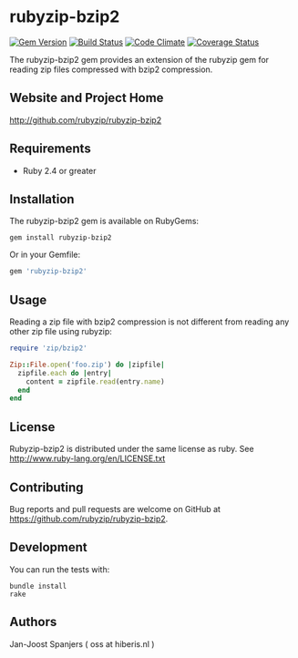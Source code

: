 # rubyzip-bzip2

[![Gem Version](https://badge.fury.io/rb/rubyzip-bzip2.svg)](http://badge.fury.io/rb/rubyzip-bzip2)
[![Build Status](https://secure.travis-ci.org/rubyzip/rubyzip-bzip2.svg)](http://travis-ci.org/rubyzip/rubyzip-bzip2)
[![Code Climate](https://codeclimate.com/github/rubyzip/rubyzip-bzip2.svg)](https://codeclimate.com/github/rubyzip/rubyzip-bzip2)
[![Coverage Status](https://img.shields.io/coveralls/rubyzip/rubyzip-bzip2.svg)](https://coveralls.io/r/rubyzip/rubyzip-bzip2?branch=master)

The rubyzip-bzip2 gem provides an extension of the rubyzip gem for reading zip files
compressed with bzip2 compression.

## Website and Project Home
http://github.com/rubyzip/rubyzip-bzip2

## Requirements
- Ruby 2.4 or greater

## Installation
The rubyzip-bzip2 gem is available on RubyGems:

```
gem install rubyzip-bzip2
```

Or in your Gemfile:

```ruby
gem 'rubyzip-bzip2'
```

## Usage
Reading a zip file with bzip2 compression is not different from reading
any other zip file using rubyzip:

```ruby
require 'zip/bzip2'

Zip::File.open('foo.zip') do |zipfile|
  zipfile.each do |entry|
    content = zipfile.read(entry.name)
  end
end

```

## License
Rubyzip-bzip2 is distributed under the same license as ruby. See
http://www.ruby-lang.org/en/LICENSE.txt

## Contributing
Bug reports and pull requests are welcome on GitHub at https://github.com/rubyzip/rubyzip-bzip2.

## Development
You can run the tests with:

```
bundle install
rake
```

## Authors
Jan-Joost Spanjers ( oss at hiberis.nl )
